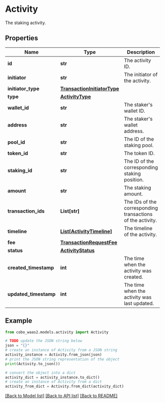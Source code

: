 # Activity

The staking activity.

## Properties

Name | Type | Description | Notes
------------ | ------------- | ------------- | -------------
**id** | **str** | The activity ID. | [optional] 
**initiator** | **str** | The initiator of the activity. | [optional] 
**initiator_type** | [**TransactionInitiatorType**](TransactionInitiatorType.md) |  | [optional] 
**type** | [**ActivityType**](ActivityType.md) |  | [optional] 
**wallet_id** | **str** | The staker&#39;s wallet ID. | [optional] 
**address** | **str** | The staker&#39;s wallet address. | [optional] 
**pool_id** | **str** | The ID of the staking pool. | 
**token_id** | **str** | The token ID. | 
**staking_id** | **str** | The ID of the corresponding staking position. | [optional] 
**amount** | **str** | The staking amount. | 
**transaction_ids** | **List[str]** | The IDs of the corresponding transactions of the activity. | [optional] 
**timeline** | [**List[ActivityTimeline]**](ActivityTimeline.md) | The timeline of the activity. | [optional] 
**fee** | [**TransactionRequestFee**](TransactionRequestFee.md) |  | [optional] 
**status** | [**ActivityStatus**](ActivityStatus.md) |  | 
**created_timestamp** | **int** | The time when the activity was created. | [optional] 
**updated_timestamp** | **int** | The time when the activity was last updated. | [optional] 

## Example

```python
from cobo_waas2.models.activity import Activity

# TODO update the JSON string below
json = "{}"
# create an instance of Activity from a JSON string
activity_instance = Activity.from_json(json)
# print the JSON string representation of the object
print(Activity.to_json())

# convert the object into a dict
activity_dict = activity_instance.to_dict()
# create an instance of Activity from a dict
activity_from_dict = Activity.from_dict(activity_dict)
```
[[Back to Model list]](../README.md#documentation-for-models) [[Back to API list]](../README.md#documentation-for-api-endpoints) [[Back to README]](../README.md)



